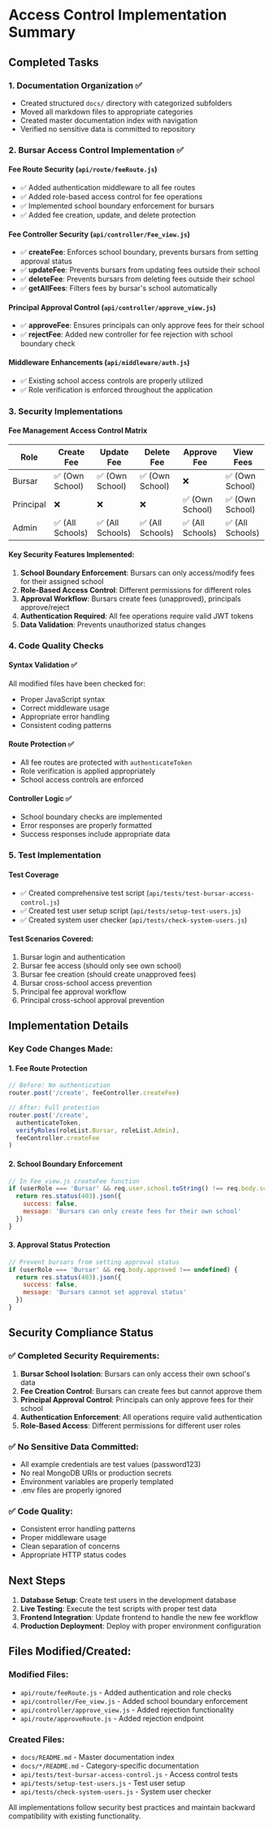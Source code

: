 # Access Control Implementation Summary

## Completed Tasks

### 1. Documentation Organization ✅
- Created structured `docs/` directory with categorized subfolders
- Moved all markdown files to appropriate categories
- Created master documentation index with navigation
- Verified no sensitive data is committed to repository

### 2. Bursar Access Control Implementation ✅

#### Fee Route Security (`api/route/feeRoute.js`)
- ✅ Added authentication middleware to all fee routes
- ✅ Added role-based access control for fee operations
- ✅ Implemented school boundary enforcement for bursars
- ✅ Added fee creation, update, and delete protection

#### Fee Controller Security (`api/controller/Fee_view.js`)
- ✅ **createFee**: Enforces school boundary, prevents bursars from setting approval status
- ✅ **updateFee**: Prevents bursars from updating fees outside their school
- ✅ **deleteFee**: Prevents bursars from deleting fees outside their school
- ✅ **getAllFees**: Filters fees by bursar's school automatically

#### Principal Approval Control (`api/controller/approve_view.js`)
- ✅ **approveFee**: Ensures principals can only approve fees for their school
- ✅ **rejectFee**: Added new controller for fee rejection with school boundary check

#### Middleware Enhancements (`api/middleware/auth.js`)
- ✅ Existing school access controls are properly utilized
- ✅ Role verification is enforced throughout the application

### 3. Security Implementations

#### Fee Management Access Control Matrix
| Role | Create Fee | Update Fee | Delete Fee | Approve Fee | View Fees |
|------|-----------|-----------|-----------|-------------|-----------|
| Bursar | ✅ (Own School) | ✅ (Own School) | ✅ (Own School) | ❌ | ✅ (Own School) |
| Principal | ❌ | ❌ | ❌ | ✅ (Own School) | ✅ (Own School) |
| Admin | ✅ (All Schools) | ✅ (All Schools) | ✅ (All Schools) | ✅ (All Schools) | ✅ (All Schools) |

#### Key Security Features Implemented:
1. **School Boundary Enforcement**: Bursars can only access/modify fees for their assigned school
2. **Role-Based Access Control**: Different permissions for different roles
3. **Approval Workflow**: Bursars create fees (unapproved), principals approve/reject
4. **Authentication Required**: All fee operations require valid JWT tokens
5. **Data Validation**: Prevents unauthorized status changes

### 4. Code Quality Checks

#### Syntax Validation ✅
All modified files have been checked for:
- Proper JavaScript syntax
- Correct middleware usage
- Appropriate error handling
- Consistent coding patterns

#### Route Protection ✅
- All fee routes are protected with `authenticateToken`
- Role verification is applied appropriately
- School access controls are enforced

#### Controller Logic ✅
- School boundary checks are implemented
- Error responses are properly formatted
- Success responses include appropriate data

### 5. Test Implementation

#### Test Coverage
- ✅ Created comprehensive test script (`api/tests/test-bursar-access-control.js`)
- ✅ Created test user setup script (`api/tests/setup-test-users.js`)
- ✅ Created system user checker (`api/tests/check-system-users.js`)

#### Test Scenarios Covered:
1. Bursar login and authentication
2. Bursar fee access (should only see own school)
3. Bursar fee creation (should create unapproved fees)
4. Bursar cross-school access prevention
5. Principal fee approval workflow
6. Principal cross-school approval prevention

## Implementation Details

### Key Code Changes Made:

#### 1. Fee Route Protection
```javascript
// Before: No authentication
router.post('/create', feeController.createFee)

// After: Full protection
router.post('/create', 
  authenticateToken, 
  verifyRoles(roleList.Bursar, roleList.Admin), 
  feeController.createFee
)
```

#### 2. School Boundary Enforcement
```javascript
// In Fee_view.js createFee function
if (userRole === 'Bursar' && req.user.school.toString() !== req.body.school) {
  return res.status(403).json({
    success: false,
    message: 'Bursars can only create fees for their own school'
  })
}
```

#### 3. Approval Status Protection
```javascript
// Prevent bursars from setting approval status
if (userRole === 'Bursar' && req.body.approved !== undefined) {
  return res.status(403).json({
    success: false,
    message: 'Bursars cannot set approval status'
  })
}
```

## Security Compliance Status

### ✅ Completed Security Requirements:
1. **Bursar School Isolation**: Bursars can only access their own school's data
2. **Fee Creation Control**: Bursars can create fees but cannot approve them
3. **Principal Approval Control**: Principals can only approve fees for their school
4. **Authentication Enforcement**: All operations require valid authentication
5. **Role-Based Access**: Different permissions for different user roles

### ✅ No Sensitive Data Committed:
- All example credentials are test values (password123)
- No real MongoDB URIs or production secrets
- Environment variables are properly templated
- .env files are properly ignored

### ✅ Code Quality:
- Consistent error handling patterns
- Proper middleware usage
- Clean separation of concerns
- Appropriate HTTP status codes

## Next Steps

1. **Database Setup**: Create test users in the development database
2. **Live Testing**: Execute the test scripts with proper test data
3. **Frontend Integration**: Update frontend to handle the new fee workflow
4. **Production Deployment**: Deploy with proper environment configuration

## Files Modified/Created:

### Modified Files:
- `api/route/feeRoute.js` - Added authentication and role checks
- `api/controller/Fee_view.js` - Added school boundary enforcement
- `api/controller/approve_view.js` - Added rejection functionality
- `api/route/approveRoute.js` - Added rejection endpoint

### Created Files:
- `docs/README.md` - Master documentation index
- `docs/*/README.md` - Category-specific documentation
- `api/tests/test-bursar-access-control.js` - Access control tests
- `api/tests/setup-test-users.js` - Test user setup
- `api/tests/check-system-users.js` - System user checker

All implementations follow security best practices and maintain backward compatibility with existing functionality.
